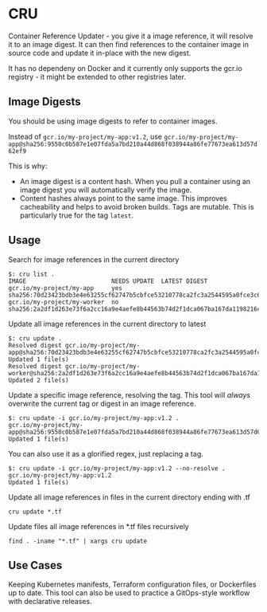 # CRU
Container Reference Updater - you give it a image reference, it will resolve it to an image digest. It can then find references to the container image in source code and update it in-place with the new digest.

It has no dependeny on Docker and it currently only supports the gcr.io registry - it might be extended to other registries later. 

## Image Digests
You should be using image digests to refer to container images. 

Instead of `gcr.io/my-project/my-app:v1.2`, use `gcr.io/my-project/my-app@sha256:9550c0b587e1e07fda5a7bd210a44d868f038944a86fe77673ea613d57d62ef9`

This is why:

 - An image digest is a content hash. When you pull a container using an image digest you will automatically verify the image.
 - Content hashes always point to the same image. This improves cacheability and helps to avoid broken builds. Tags are mutable. This is particularly true for the tag `latest`.

## Usage
Search for image references in the current directory
```
$: cru list .
IMAGE                        NEEDS UPDATE  LATEST DIGEST
gcr.io/my-project/my-app     yes           sha256:70d23423bdb3e4e63255cf62747b5cbfce53210778ca2fc3a2544595a0fce3c6
gcr.io/my-project/my-worker  no            sha256:2a2df1d263e73f6a2cc16a9e4aefe8b44563b74d2f1dca067ba167da1198216c
``` 

Update all image references in the current directory to latest
```
$: cru update .
Resolved digest gcr.io/my-project/my-app@sha256:70d23423bdb3e4e63255cf62747b5cbfce53210778ca2fc3a2544595a0fce3c6
Updated 1 file(s)
Resolved digest gcr.io/my-project/my-worker@sha256:2a2df1d263e73f6a2cc16a9e4aefe8b44563b74d2f1dca067ba167da1198216c
Updated 2 file(s)
``` 

Update a specific image reference, resolving the tag. This tool will *always* overwrite the current tag or digest in an image reference. 
```
$: cru update -i gcr.io/my-project/my-app:v1.2 .
gcr.io/my-project/my-app@sha256:9550c0b587e1e07fda5a7bd210a44d868f038944a86fe77673ea613d57d62ef9
Updated 1 file(s)
``` 

You can also use it as a glorified regex, just replacing a tag. 
```
$: cru update -i gcr.io/my-project/my-app:v1.2 --no-resolve .
gcr.io/my-project/my-app:v1.2
Updated 1 file(s)
``` 

Update all image references in files in the current directory ending with .tf
```
cru update *.tf
```

Update files all image references in *.tf files recursively
```
find . -iname "*.tf" | xargs cru update
```

## Use Cases
Keeping Kubernetes manifests, Terraform configuration files, or Dockerfiles up to date. This tool can also be used to practice a GitOps-style workflow with declarative releases. 
